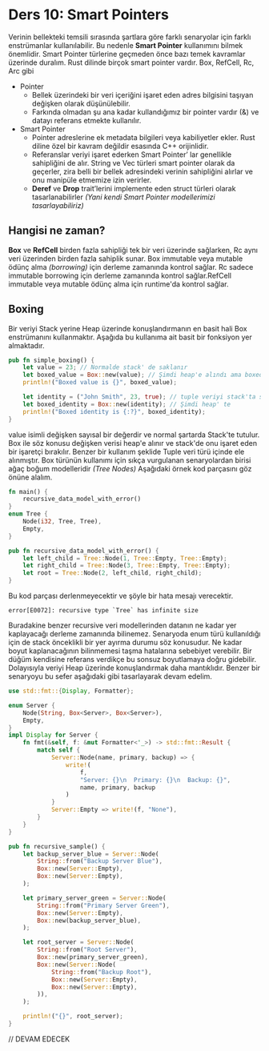# Ders 10: Smart Pointers

Verinin bellekteki temsili sırasında şartlara göre farklı senaryolar için farklı enstrümanlar kullanılabilir. Bu nedenle
**Smart Pointer** kullanımını bilmek önemlidir. Smart Pointer türlerine geçmeden önce bazı temek kavramlar üzerinde
duralım. Rust dilinde birçok smart pointer vardır. Box, RefCell, Rc, Arc gibi

- Pointer
    - Bellek üzerindeki bir veri içeriğini işaret eden adres bilgisini taşıyan değişken olarak düşünülebilir.
    - Farkında olmadan şu ana kadar kullandığımız bir pointer vardır (&) ve datayı referans etmekte kullanılır.
- Smart Pointer
    - Pointer adreslerine ek metadata bilgileri veya kabiliyetler ekler. Rust diline özel bir kavram değildir
      esasında C++ orijinlidir.
    - Referanslar veriyi işaret ederken Smart Pointer’ lar genellikle sahipliğini de alır. String ve Vec<T>
      türleri smart pointer olarak da geçerler, zira belli bir bellek adresindeki verinin sahipliğini alırlar ve onu
      manipüle etmemize izin verirler.
    - **Deref** ve **Drop** trait’lerini implemente eden struct türleri olarak tasarlanabilirler _(Yani kendi Smart
      Pointer modellerimizi tasarlayabiliriz)_

## Hangisi ne zaman?

**Box** ve **RefCell** birden fazla sahipliği tek bir veri üzerinde sağlarken, Rc aynı veri üzerinden birden fazla
sahiplik sunar. Box immutable veya mutable ödünç alma _(borrowing)_ için derleme zamanında kontrol sağlar. Rc sadece
immutable borrowing için derleme zamanında kontrol sağlar.RefCell immutable veya mutable ödünç alma için runtime'da
kontrol sağlar.

## Boxing

Bir veriyi Stack yerine Heap üzerinde konuşlandırmanın en basit hali Box enstrümanını kullanmaktır. Aşağıda bu kullanıma
ait basit bir fonksiyon yer almaktadır.

```rust
pub fn simple_boxing() {
    let value = 23; // Normalde stack' de saklanır
    let boxed_value = Box::new(value); // Şimdi heap'e alındı ama boxed_value hala stack'te zira adres göstermekte
    println!("Boxed value is {}", boxed_value);

    let identity = ("John Smith", 23, true); // tuple veriyi stack'ta saklar
    let boxed_identity = Box::new(identity); // Şimdi heap' te
    println!("Boxed identity is {:?}", boxed_identity);
}
```

value isimli değişken sayısal bir değerdir ve normal şartarda Stack'te tutulur. Box ile söz konusu değişken verisi
heap'e alınır ve stack'de onu işaret eden bir işaretçi bırakılır. Benzer bir kullanım şeklide Tuple veri türü içinde ele
alınmıştır. Box türünün kullanımı için sıkça vurgulanan senaryolardan birisi ağaç boğum modelleridir _(Tree Nodes)_
Aşağıdaki örnek kod parçasını göz önüne alalım.

```rust
fn main() {
    recursive_data_model_with_error()
}
enum Tree {
    Node(i32, Tree, Tree),
    Empty,
}

pub fn recursive_data_model_with_error() {
    let left_child = Tree::Node(1, Tree::Empty, Tree::Empty);
    let right_child = Tree::Node(3, Tree::Empty, Tree::Empty);
    let root = Tree::Node(2, left_child, right_child);
}
```

Bu kod parçası derlenmeyecektir ve şöyle bir hata mesajı verecektir.

```text
error[E0072]: recursive type `Tree` has infinite size
```

Buradakine benzer recursive veri modellerinden datanın ne kadar yer kaplayacağı derleme zamanında bilinemez. Senaryoda
enum türü kullanıldığı için de stack önceklikli bir yer ayırma durumu söz konusudur. Ne kadar boyut kaplanacağının
bilinmemesi taşma hatalarına sebebiyet verebilir. Bir düğüm kendisine referans verdikçe bu sonsuz boyutlamaya doğru
gidebilir. Dolayısıyla veriyi Heap üzerinde konuşlandırmak daha mantıklıdır. Benzer bir senaryoyu bu sefer aşağıdaki
gibi tasarlayarak devam edelim.

```rust
use std::fmt::{Display, Formatter};

enum Server {
    Node(String, Box<Server>, Box<Server>),
    Empty,
}
impl Display for Server {
    fn fmt(&self, f: &mut Formatter<'_>) -> std::fmt::Result {
        match self {
            Server::Node(name, primary, backup) => {
                write!(
                    f,
                    "Server: {}\n  Primary: {}\n  Backup: {}",
                    name, primary, backup
                )
            }
            Server::Empty => write!(f, "None"),
        }
    }
}

pub fn recursive_sample() {
    let backup_server_blue = Server::Node(
        String::from("Backup Server Blue"),
        Box::new(Server::Empty),
        Box::new(Server::Empty),
    );

    let primary_server_green = Server::Node(
        String::from("Primary Server Green"),
        Box::new(Server::Empty),
        Box::new(backup_server_blue),
    );

    let root_server = Server::Node(
        String::from("Root Server"),
        Box::new(primary_server_green),
        Box::new(Server::Node(
            String::from("Backup Root"),
            Box::new(Server::Empty),
            Box::new(Server::Empty),
        )),
    );

    println!("{}", root_server);
}
```

// DEVAM EDECEK